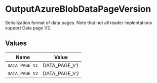 # OutputAzureBlobDataPageVersion

Serialization format of data pages. Note that not all reader implentations support Data page V2.


## Values

| Name           | Value          |
| -------------- | -------------- |
| `DATA_PAGE_V1` | DATA_PAGE_V1   |
| `DATA_PAGE_V2` | DATA_PAGE_V2   |